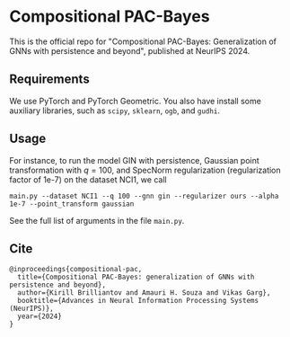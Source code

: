 # Compositional PAC-Bayes

This is the official repo for "Compositional PAC-Bayes: Generalization of GNNs with persistence and beyond", published at NeurIPS 2024.


## Requirements
We use PyTorch and PyTorch Geometric. You also have install some auxiliary libraries, such as ```scipy```, ```sklearn```, ```ogb```, and ```gudhi```. 

## Usage

For instance, to run the model GIN with persistence, Gaussian point transformation with $q=100$, and SpecNorm regularization (regularization factor of 1e-7) on the dataset NCI1, we call
```
main.py --dataset NCI1 --q 100 --gnn gin --regularizer ours --alpha 1e-7 --point_transform gaussian
```

See the full list of arguments in the file ```main.py```. 

## Cite
```
@inproceedings{compositional-pac,
  title={Compositional PAC-Bayes: generalization of GNNs with persistence and beyond},
  author={Kirill Brilliantov and Amauri H. Souza and Vikas Garg},
  booktitle={Advances in Neural Information Processing Systems (NeurIPS)},
  year={2024}
}
```
